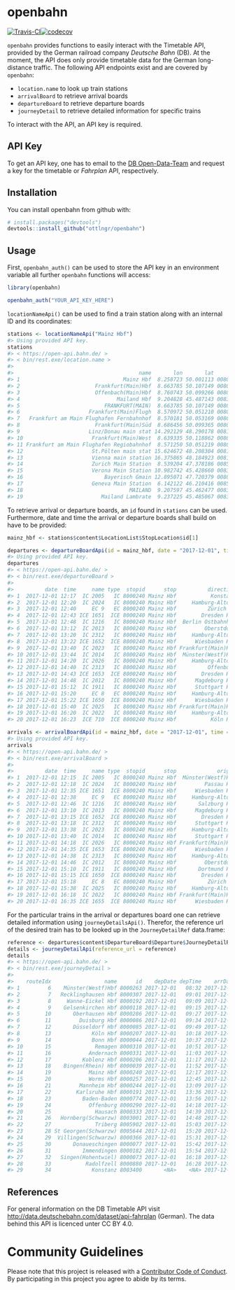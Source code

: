 
<!-- README.md is generated from README.Rmd. Please edit that file -->
openbahn
========

[![Travis-CI](https://api.travis-ci.org/ottlngr/openbahn.svg)](https://api.travis-ci.org/ottlngr/openbahn.svg)[![codecov](https://codecov.io/gh/ottlngr/openbahn/branch/master/graph/badge.svg)](https://codecov.io/gh/ottlngr/openbahn)

`openbahn` provides functions to easily interact with the Timetable API, provided by the German railroad company *Deutsche Bahn* (DB). At the moment, the API does only provide timetable data for the German long-distance traffic. The following API endpoints exist and are covered by `openbahn`:

-   `location.name` to look up train stations
-   `arrivalBoard` to retrieve arrival boards
-   `departureBoard` to retrieve departure boards
-   `journeyDetail` to retrieve detailed information for specific trains

To interact with the API, an API key is required.

API Key
-------

To get an API key, one has to email to the [DB Open-Data-Team](mailto:DBOpenData@deutschebahn.com) and request a key for the timetable or *Fahrplan* API, respectively.

Installation
------------

You can install openbahn from github with:

``` r
# install.packages("devtools")
devtools::install_github("ottlngr/openbahn")
```

Usage
-----

First, `openbahn_auth()` can be used to store the API key in an environment variable all further `openbahn` functions will access:

``` r
library(openbahn)
```

``` r
openbahn_auth("YOUR_API_KEY_HERE")
```

`locationNameApi()` can be used to find a train station along with an internal ID and its coordinates:

``` r
stations <- locationNameApi("Mainz Hbf")
#> Using provided API key.
stations
#> < https://open-api.bahn.de/ >
#> < bin/rest.exe/location.name >
#> 
#>                                        name       lon       lat        id
#> 1                                 Mainz Hbf  8.258723 50.001113 008000240
#> 2                        Frankfurt(Main)Hbf  8.663785 50.107149 008000105
#> 3                        Offenbach(Main)Hbf  8.760743 50.099266 008000349
#> 4                               Mailand Hbf  9.204828 45.487143 008300046
#> 5                           FRANKFURT(MAIN)  8.663785 50.107149 008096021
#> 6                      Frankfurt(Main)Flugh  8.570972 50.051210 008000281
#> 7   Frankfurt am Main Flughafen Fernbahnhof  8.570181 50.053169 008070003
#> 8                        Frankfurt(Main)Süd  8.686456 50.099365 008002041
#> 9                      Linz/Donau main stat 14.292129 48.290178 008100013
#> 10                      Frankfurt(Main)West  8.639335 50.118862 008002042
#> 11 Frankfurt am Main Flughafen Regiobahnhof  8.571250 50.051219 008070004
#> 12                      St.Pölten main stat 15.624672 48.208304 008100008
#> 13                      Vienna main station 16.375865 48.184923 008103000
#> 14                      Zurich Main Station  8.539204 47.378186 008503000
#> 15                      Verona Main Station 10.982742 45.428660 008300120
#> 16                          Bayerisch Gmain 12.895071 47.720379 008000831
#> 17                      Geneva Main Station  6.142122 46.210416 008501008
#> 18                                  MAILAND  9.207597 45.462477 008396005
#> 19                         Mailand Lambrate  9.237225 45.485067 008300062
```

To retrieve arrival or departure boards, an `id` found in `stations` can be used. Furthermore, date and time the arrival or departure boards shall build on have to be provided:

``` r
mainz_hbf <- stations$content$LocationList$StopLocation$id[1]

departures <- departureBoardApi(id = mainz_hbf, date = "2017-12-01", time = "12:00")
#> Using provided API key.
departures
#> < https://open-api.bahn.de/ >
#> < bin/rest.exe/departureBoard >
#> 
#>          date  time     name type  stopid      stop          direction track
#> 1  2017-12-01 12:17  IC 2005   IC 8000240 Mainz Hbf           Konstanz  4a/b
#> 2  2017-12-01 12:20  IC 2024   IC 8000240 Mainz Hbf     Hamburg-Altona  3a/b
#> 3  2017-12-01 12:40     EC 9   EC 8000240 Mainz Hbf          Zürich HB  5a/b
#> 4  2017-12-01 12:43 ICE 1651  ICE 8000240 Mainz Hbf        Dresden Hbf  4a/b
#> 5  2017-12-01 12:48  IC 1216   IC 8000240 Mainz Hbf  Berlin Ostbahnhof  3a/b
#> 6  2017-12-01 13:12  IC 2013   IC 8000240 Mainz Hbf         Oberstdorf  4a/b
#> 7  2017-12-01 13:20  IC 2312   IC 8000240 Mainz Hbf     Hamburg-Altona  3a/b
#> 8  2017-12-01 13:22 ICE 1652  ICE 8000240 Mainz Hbf      Wiesbaden Hbf  2a/b
#> 9  2017-12-01 13:40  IC 2023   IC 8000240 Mainz Hbf Frankfurt(Main)Hbf  4a/b
#> 10 2017-12-01 13:44  IC 2014   IC 8000240 Mainz Hbf  Münster(Westf)Hbf  3a/b
#> 11 2017-12-01 14:20  IC 2026   IC 8000240 Mainz Hbf     Hamburg-Altona  3a/b
#> 12 2017-12-01 14:40  IC 2313   IC 8000240 Mainz Hbf          Offenburg  5a/b
#> 13 2017-12-01 14:43 ICE 1653  ICE 8000240 Mainz Hbf        Dresden Hbf  4a/b
#> 14 2017-12-01 14:48  IC 2012   IC 8000240 Mainz Hbf      Magdeburg Hbf  2a/b
#> 15 2017-12-01 15:12  IC 1911   IC 8000240 Mainz Hbf      Stuttgart Hbf  4a/b
#> 16 2017-12-01 15:20     EC 8   EC 8000240 Mainz Hbf     Hamburg-Altona  3a/b
#> 17 2017-12-01 15:22 ICE 1650  ICE 8000240 Mainz Hbf      Wiesbaden Hbf  2a/b
#> 18 2017-12-01 15:40  IC 2025   IC 8000240 Mainz Hbf Frankfurt(Main)Hbf  4a/b
#> 19 2017-12-01 16:20  IC 2022   IC 8000240 Mainz Hbf     Hamburg-Altona  3a/b
#> 20 2017-12-01 16:23  ICE 710  ICE 8000240 Mainz Hbf           Köln Hbf  3a/b

arrivals <- arrivalBoardApi(id = mainz_hbf, date = "2017-12-01", time = "12:00")
#> Using provided API key.
arrivals
#> < https://open-api.bahn.de/ >
#> < bin/rest.exe/arrivalBoard >
#> 
#>          date  time     name type  stopid      stop             origin track
#> 1  2017-12-01 12:15  IC 2005   IC 8000240 Mainz Hbf  Münster(Westf)Hbf  4a/b
#> 2  2017-12-01 12:18  IC 2024   IC 8000240 Mainz Hbf         Passau Hbf  3a/b
#> 3  2017-12-01 12:35 ICE 1651  ICE 8000240 Mainz Hbf      Wiesbaden Hbf  4a/b
#> 4  2017-12-01 12:38     EC 9   EC 8000240 Mainz Hbf     Hamburg-Altona  5a/b
#> 5  2017-12-01 12:46  IC 1216   IC 8000240 Mainz Hbf       Salzburg Hbf  3a/b
#> 6  2017-12-01 13:10  IC 2013   IC 8000240 Mainz Hbf      Magdeburg Hbf  4a/b
#> 7  2017-12-01 13:15 ICE 1652  ICE 8000240 Mainz Hbf        Dresden Hbf  2a/b
#> 8  2017-12-01 13:18  IC 2312   IC 8000240 Mainz Hbf      Stuttgart Hbf  3a/b
#> 9  2017-12-01 13:38  IC 2023   IC 8000240 Mainz Hbf     Hamburg-Altona  4a/b
#> 10 2017-12-01 13:40  IC 2014   IC 8000240 Mainz Hbf      Stuttgart Hbf  3a/b
#> 11 2017-12-01 14:18  IC 2026   IC 8000240 Mainz Hbf Frankfurt(Main)Hbf  3a/b
#> 12 2017-12-01 14:35 ICE 1653  ICE 8000240 Mainz Hbf      Wiesbaden Hbf  4a/b
#> 13 2017-12-01 14:38  IC 2313   IC 8000240 Mainz Hbf     Hamburg-Altona  5a/b
#> 14 2017-12-01 14:46  IC 2012   IC 8000240 Mainz Hbf         Oberstdorf  2a/b
#> 15 2017-12-01 15:10  IC 1911   IC 8000240 Mainz Hbf       Dortmund Hbf  4a/b
#> 16 2017-12-01 15:15 ICE 1650  ICE 8000240 Mainz Hbf        Dresden Hbf  2a/b
#> 17 2017-12-01 15:18     EC 8   EC 8000240 Mainz Hbf          Zürich HB  3a/b
#> 18 2017-12-01 15:38  IC 2025   IC 8000240 Mainz Hbf     Hamburg-Altona  4a/b
#> 19 2017-12-01 16:18  IC 2022   IC 8000240 Mainz Hbf Frankfurt(Main)Hbf  3a/b
#> 20 2017-12-01 16:35 ICE 1655  ICE 8000240 Mainz Hbf      Wiesbaden Hbf  4a/b
```

For the particular trains in the arrival or departures board one can retrieve detailed information using `journeyDetailsApi()`. Therefor, the reference url of the desired train has to be looked up in the `JourneyDetailRef` data.frame:

``` r
reference <- departures$content$DepartureBoard$Departure$JourneyDetailRef$ref[1]
details <- journeyDetailApi(reference_url = reference)
details
#> < https://open-api.bahn.de/ >
#> < bin/rest.exe/journeyDetail >
#> 
#>    routeIdx                 name      id    depDate depTime    arrDate arrTime track
#> 1         6    Münster(Westf)Hbf 8000263 2017-12-01   08:32 2017-12-01   08:29     8
#> 2         7   Recklinghausen Hbf 8000307 2017-12-01   09:01 2017-12-01   08:59     1
#> 3         8     Wanne-Eickel Hbf 8000192 2017-12-01   09:09 2017-12-01   09:07     3
#> 4         9    Gelsenkirchen Hbf 8000118 2017-12-01   09:15 2017-12-01   09:13     5
#> 5        10       Oberhausen Hbf 8000286 2017-12-01   09:27 2017-12-01   09:25     7
#> 6        11         Duisburg Hbf 8000086 2017-12-01   09:34 2017-12-01   09:32     2
#> 7        12       Düsseldorf Hbf 8000085 2017-12-01   09:49 2017-12-01   09:46    16
#> 8        13             Köln Hbf 8000207 2017-12-01   10:18 2017-12-01   10:15     7
#> 9        14             Bonn Hbf 8000044 2017-12-01   10:37 2017-12-01   10:35     3
#> 10       15              Remagen 8000310 2017-12-01   10:51 2017-12-01   10:49     3
#> 11       16            Andernach 8000331 2017-12-01   11:03 2017-12-01   11:01     1
#> 12       17          Koblenz Hbf 8000206 2017-12-01   11:17 2017-12-01   11:15     4
#> 13       18    Bingen(Rhein) Hbf 8000039 2017-12-01   11:52 2017-12-01   11:50   101
#> 14       19            Mainz Hbf 8000240 2017-12-01   12:17 2017-12-01   12:15  4a/b
#> 15       20            Worms Hbf 8000257 2017-12-01   12:45 2017-12-01   12:43     2
#> 16       21         Mannheim Hbf 8000244 2017-12-01   13:09 2017-12-01   13:07     4
#> 17       22        Karlsruhe Hbf 8000191 2017-12-01   13:36 2017-12-01   13:34     2
#> 18       23          Baden-Baden 8000774 2017-12-01   13:56 2017-12-01   13:54     7
#> 19       24            Offenburg 8000290 2017-12-01   14:18 2017-12-01   14:15     5
#> 20       25              Hausach 8000333 2017-12-01   14:39 2017-12-01   14:37     3
#> 21       26   Hornberg(Schwarzw) 8003001 2017-12-01   14:48 2017-12-01   14:47     1
#> 22       27              Triberg 8005902 2017-12-01   15:03 2017-12-01   15:02     2
#> 23       28 St Georgen(Schwarzw) 8005644 2017-12-01   15:20 2017-12-01   15:19     2
#> 24       29  Villingen(Schwarzw) 8000366 2017-12-01   15:31 2017-12-01   15:29     1
#> 25       30       Donaueschingen 8000077 2017-12-01   15:42 2017-12-01   15:40     2
#> 26       31          Immendingen 8000182 2017-12-01   15:54 2017-12-01   15:53     4
#> 27       32   Singen(Hohentwiel) 8000073 2017-12-01   16:18 2017-12-01   16:16     2
#> 28       33           Radolfzell 8000880 2017-12-01   16:28 2017-12-01   16:25     6
#> 29       34             Konstanz 8003400       <NA>    <NA> 2017-12-01   16:45     3
```

References
----------

For general information on the DB Timetable API visit <http://data.deutschebahn.com/dataset/api-fahrplan> (German). The data behind this API is licenced unter CC BY 4.0.

Community Guidelines
====================

Please note that this project is released with a [Contributor Code of Conduct](CONDUCT.md). By participating in this project you agree to abide by its terms.
